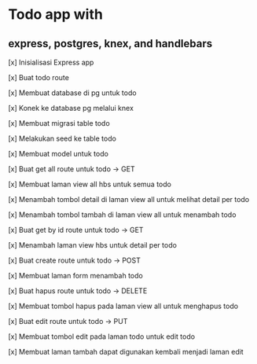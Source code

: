 # Todo app with 
## express, postgres, knex, and handlebars

[x] Inisialisasi Express app

[x] Buat todo route

[x] Membuat database di pg untuk todo

[x] Konek ke database pg melalui knex

[x] Membuat migrasi table todo

[x] Melakukan seed ke table todo

[x] Membuat model untuk todo

[x] Buat get all route untuk todo -> GET

[x] Membuat laman view all hbs untuk semua todo

[x] Menambah tombol detail di laman view all untuk melihat detail per todo

[x] Menambah tombol tambah di laman view all untuk menambah todo

[x] Buat get by id route untuk todo -> GET

[x] Menambah laman view hbs untuk detail per todo

[x] Buat create route untuk todo -> POST

[x] Membuat laman form menambah todo

[x] Buat hapus route untuk todo -> DELETE

[x] Membuat tombol hapus pada laman view all untuk menghapus todo

[x] Buat edit route untuk todo -> PUT

[x] Membuat tombol edit pada laman todo untuk edit todo

[x] Membuat laman tambah dapat digunakan kembali menjadi laman edit


